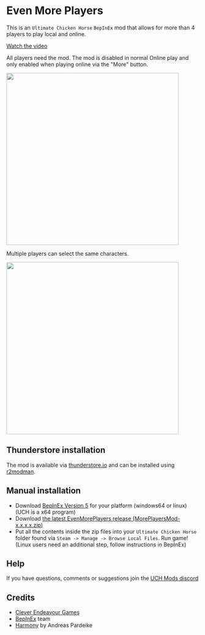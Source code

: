 # Even More Players
This is an `Ultimate Chicken Horse` `BepInEx` mod that allows for more than 4 players to play local and online.

[Watch the video](https://user-images.githubusercontent.com/1382274/167601047-5b48eaa5-2b1d-42b3-8db4-5b271f7f2475.mp4)

All players need the mod.
The mod is disabled in normal Online play and only enabled when playing online via the "More" button.

<img src="https://user-images.githubusercontent.com/1382274/175807071-2c539967-54fc-4857-938e-7a339503e0e5.png" width="450px">

Multiple players can select the same characters.

<img src="https://user-images.githubusercontent.com/1382274/175807653-008070e2-1e49-4d21-8df5-0f36ef5b2c50.png" width="450px">


## Thunderstore installation
The mod is available via [thunderstore.io](https://thunderstore.io/c/ultimate-chicken-horse/p/murks/Even_More_Players/) and can be installed using [r2modman](https://github.com/ebkr/r2modmanPlus/releases/latest).

## Manual installation
- Download [BepInEx Version 5](https://github.com/BepInEx/BepInEx/releases/latest) for your platform (windows64 or linux) (UCH is a x64 program)
- Download [the latest EvenMorePlayers release (MorePlayersMod-x.x.x.x.zip)](https://github.com/batram/UCH-EvenMorePlayers/releases) 
- Put all the contents inside the zip files into your `Ultimate Chicken Horse` folder found via `Steam -> Manage -> Browse Local Files`.
Run game! (Linux users need an additional step, follow instructions in BepInEx)

## Help
If you have questions, comments or suggestions join the [UCH Mods discord](https://discord.gg/DACBGXVww7)

## Credits
- [Clever Endeavour Games](https://www.cleverendeavourgames.com/)
- [BepInEx](https://github.com/BepInEx/BepInEx) team
- [Harmony](https://github.com/pardeike/Harmony) by Andreas Pardeike




